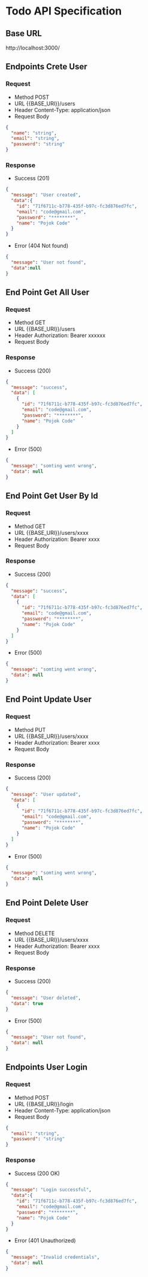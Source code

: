 # Todo API Specification

## Base URL

http://localhost:3000/

## Endpoints Crete User

### Request

- Method
  POST
- URL
  {{BASE_URl}}/users
- Header
  Content-Type: application/json
- Request Body

```json
{
  "name": "string",
  "email": "string",
  "password": "string"
}
```

### Response

- Success (201)

```json
{
  "message": "User created",
  "data":{
    "id": "71f6711c-b778-435f-b97c-fc3d876ed7fc",
    "email": "code@gmail.com",
    "password": "********",
    "name": "Pojok Code"
  }
}
```

- Error (404 Not found)

```json
{
  "message": "User not found",
  "data":null
}
```

## End Point Get All User

### Request

- Method
  GET
- URL
  {{BASE_URl}}/users
- Header
  Authorization: Bearer xxxxxx
- Request Body

### Response

- Success (200)
```json
{
  "message": "success",
  "data": [
    {
      "id": "71f6711c-b778-435f-b97c-fc3d876ed7fc",
      "email": "code@gmail.com",
      "password": "********",
      "name": "Pojok Code"
    }
  ]
}
```
- Error (500)
```json
{
  "message": "somting went wrong",
  "data": null
}
```
## End Point Get User By Id

### Request

- Method
  GET
- URL
  {{BASE_URl}}/users/xxxx
- Header
  Authorization: Bearer xxxx
- Request Body

### Response

- Success (200)
```json
{
  "message": "success",
  "data": [
    {
      "id": "71f6711c-b778-435f-b97c-fc3d876ed7fc",
      "email": "code@gmail.com",
      "password": "********",
      "name": "Pojok Code"
    }
  ]
}
```
- Error (500)
```json
{
  "message": "somting went wrong",
  "data": null
}
```
## End Point Update User

### Request

- Method
  PUT
- URL
  {{BASE_URl}}/users/xxxx
- Header
  Authorization: Bearer xxxx
- Request Body

### Response

- Success (200)
```json
{
  "message": "User updated",
  "data": [
    {
      "id": "71f6711c-b778-435f-b97c-fc3d876ed7fc",
      "email": "code@gmail.com",
      "password": "********",
      "name": "Pojok Code"
    }
  ]
}
```
- Error (500)
```json
{
  "message": "somting went wrong",
  "data": null
}
```
## End Point Delete User

### Request

- Method
  DELETE
- URL
  {{BASE_URl}}/users/xxxx
- Header
  Authorization: Bearer xxxx
- Request Body

### Response

- Success (200)
```json
{
  "message": "User deleted",
  "data": true
}
```
- Error (500)
```json
{
  "message": "User not found",
  "data": null
}
```
## Endpoints User Login

### Request

- Method
  POST
- URL
  {{BASE_URl}}/login
- Header
  Content-Type: application/json
- Request Body

```json
{
  "email": "string",
  "password": "string"
}
```

### Response

- Success (200 OK)

```json
{
  "message": "Login successful",
  "data":{
    "id": "71f6711c-b778-435f-b97c-fc3d876ed7fc",
    "email": "code@gmail.com",
    "password": "********",
    "name": "Pojok Code"
  }
}
```

- Error (401 Unauthorized)

```json
{
  "message": "Invalid credentials",
  "data": null
}
```